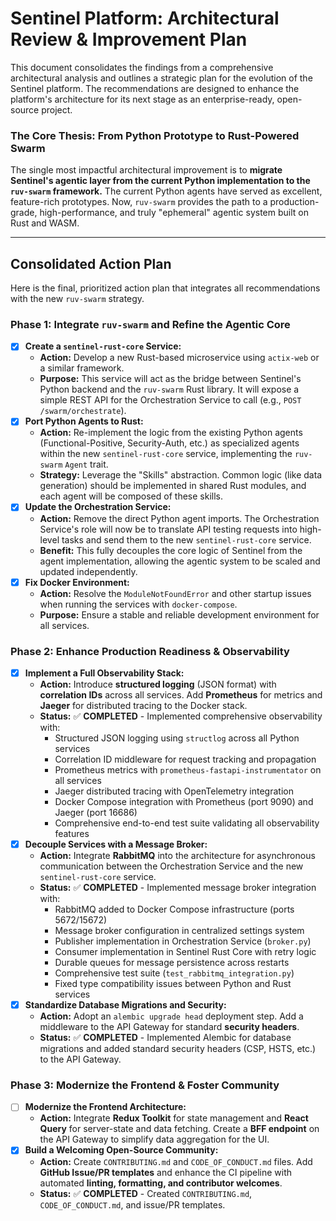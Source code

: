 # Sentinel Platform: Architectural Review & Improvement Plan

This document consolidates the findings from a comprehensive architectural analysis and outlines a strategic plan for the evolution of the Sentinel platform. The recommendations are designed to enhance the platform's architecture for its next stage as an enterprise-ready, open-source project.

### The Core Thesis: From Python Prototype to Rust-Powered Swarm

The single most impactful architectural improvement is to **migrate Sentinel's agentic layer from the current Python implementation to the `ruv-swarm` framework.** The current Python agents have served as excellent, feature-rich prototypes. Now, `ruv-swarm` provides the path to a production-grade, high-performance, and truly "ephemeral" agentic system built on Rust and WASM.

---

## Consolidated Action Plan

Here is the final, prioritized action plan that integrates all recommendations with the new `ruv-swarm` strategy.

### Phase 1: Integrate `ruv-swarm` and Refine the Agentic Core

*   [x] **Create a `sentinel-rust-core` Service:**
    *   **Action:** Develop a new Rust-based microservice using `actix-web` or a similar framework.
    *   **Purpose:** This service will act as the bridge between Sentinel's Python backend and the `ruv-swarm` Rust library. It will expose a simple REST API for the Orchestration Service to call (e.g., `POST /swarm/orchestrate`).
*   [x] **Port Python Agents to Rust:**
    *   **Action:** Re-implement the logic from the existing Python agents (Functional-Positive, Security-Auth, etc.) as specialized agents within the new `sentinel-rust-core` service, implementing the `ruv-swarm` `Agent` trait.
    *   **Strategy:** Leverage the "Skills" abstraction. Common logic (like data generation) should be implemented in shared Rust modules, and each agent will be composed of these skills.
*   [x] **Update the Orchestration Service:**
    *   **Action:** Remove the direct Python agent imports. The Orchestration Service's role will now be to translate API testing requests into high-level tasks and send them to the new `sentinel-rust-core` service.
    *   **Benefit:** This fully decouples the core logic of Sentinel from the agent implementation, allowing the agentic system to be scaled and updated independently.
*   [x] **Fix Docker Environment:**
    *   **Action:** Resolve the `ModuleNotFoundError` and other startup issues when running the services with `docker-compose`.
    *   **Purpose:** Ensure a stable and reliable development environment for all services.

### Phase 2: Enhance Production Readiness & Observability

*   [x] **Implement a Full Observability Stack:**
    *   **Action:** Introduce **structured logging** (JSON format) with **correlation IDs** across all services. Add **Prometheus** for metrics and **Jaeger** for distributed tracing to the Docker stack.
    *   **Status:** ✅ **COMPLETED** - Implemented comprehensive observability with:
        *   Structured JSON logging using `structlog` across all Python services
        *   Correlation ID middleware for request tracking and propagation
        *   Prometheus metrics with `prometheus-fastapi-instrumentator` on all services
        *   Jaeger distributed tracing with OpenTelemetry integration
        *   Docker Compose integration with Prometheus (port 9090) and Jaeger (port 16686)
        *   Comprehensive end-to-end test suite validating all observability features
*   [x] **Decouple Services with a Message Broker:**
    *   **Action:** Integrate **RabbitMQ** into the architecture for asynchronous communication between the Orchestration Service and the new `sentinel-rust-core` service.
    *   **Status:** ✅ **COMPLETED** - Implemented message broker integration with:
        *   RabbitMQ added to Docker Compose infrastructure (ports 5672/15672)
        *   Message broker configuration in centralized settings system
        *   Publisher implementation in Orchestration Service (`broker.py`)
        *   Consumer implementation in Sentinel Rust Core with retry logic
        *   Durable queues for message persistence across restarts
        *   Comprehensive test suite (`test_rabbitmq_integration.py`)
        *   Fixed type compatibility issues between Python and Rust services
*   [x] **Standardize Database Migrations and Security:**
    *   **Action:** Adopt an `alembic upgrade head` deployment step. Add a middleware to the API Gateway for standard **security headers**.
    *   **Status:** ✅ **COMPLETED** - Implemented Alembic for database migrations and added standard security headers (CSP, HSTS, etc.) to the API Gateway.

### Phase 3: Modernize the Frontend & Foster Community

*   [ ] **Modernize the Frontend Architecture:**
    *   **Action:** Integrate **Redux Toolkit** for state management and **React Query** for server-state and data fetching. Create a **BFF endpoint** on the API Gateway to simplify data aggregation for the UI.
*   [x] **Build a Welcoming Open-Source Community:**
    *   **Action:** Create `CONTRIBUTING.md` and `CODE_OF_CONDUCT.md` files. Add **GitHub Issue/PR templates** and enhance the CI pipeline with automated **linting, formatting, and contributor welcomes**.
    *   **Status:** ✅ **COMPLETED** - Created `CONTRIBUTING.md`, `CODE_OF_CONDUCT.md`, and issue/PR templates.